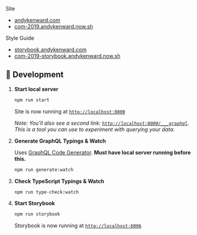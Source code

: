 Site
- [andykenward.com](https://andykenward.com)
- [com-2019.andykenward.now.sh](https://com-2019.andykenward.now.sh)

Style Guide 
- [storybook.andykenward.com](https://andykenward.com/sb/)
- [com-2019-storybook.andykenward.now.sh](https://com-2019.andykenward.now.sh/sb/)

## 🚀 Development

1.  **Start local server**

    ```sh
    npm run start
    ```

    Site is now running at [`http://localhost:8000`](http://localhost:8000)

    _Note: You'll also see a second link: _[`http://localhost:8000/___graphql`](http://localhost:8000/___graphql)_. This is a tool you can use to experiment with querying your data._

1.  **Generate GraphQL Typings & Watch**

    Uses [GraphQL Code Generator](https://graphql-code-generator.com). **Must have local server running before this.**

    ```sh
    npm run generate:watch
    ```

1.  **Check TypeScript Typings & Watch**

    ```sh
    npm run type-check:watch
    ```

1.  **Start Storybook**

    ```sh
    npm run storybook
    ```

    Storybook is now running at [`http://localhost:6006`](http://localhost:6006)

